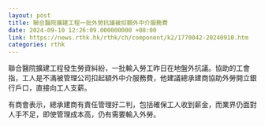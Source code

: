 ```yaml
---
layout: post
title: 聯合醫院擴建工程一批外勞抗議被扣額外中介服務費
date: 2024-09-10 12:26:09.000000000 +08:00
link: https://news.rthk.hk/rthk/ch/component/k2/1770042-20240910.htm
categories: rthk
---
```


聯合醫院擴建工程發生勞資糾紛，一批輸入勞工昨日在地盤外抗議。協助的工會指，工人是不滿被管理公司扣起額外中介服務費，他建議總承建商協助外勞開立銀行戶口，直接向工人支薪。

有商會表示，總承建商有責任管理好二判，包括確保工人收到薪金，而業界仍面對人手不足，即使管理成本高，仍有需要輸入外勞。
